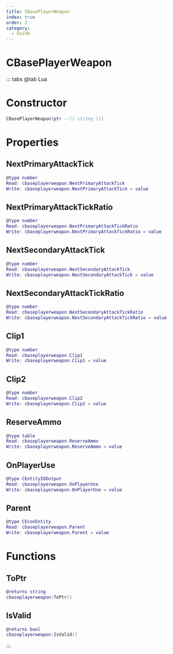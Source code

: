 ```yaml
---
title: CBasePlayerWeapon
index: true
order: 2
category:
  - Guide
---
```


# CBasePlayerWeapon

::: tabs
@tab Lua
# Constructor
```lua
CBasePlayerWeapon(ptr --[[ string ]])
```
# Properties
## NextPrimaryAttackTick 
```lua
@type number
Read: cbaseplayerweapon.NextPrimaryAttackTick
Write: cbaseplayerweapon.NextPrimaryAttackTick = value
```
## NextPrimaryAttackTickRatio 
```lua
@type number
Read: cbaseplayerweapon.NextPrimaryAttackTickRatio
Write: cbaseplayerweapon.NextPrimaryAttackTickRatio = value
```
## NextSecondaryAttackTick 
```lua
@type number
Read: cbaseplayerweapon.NextSecondaryAttackTick
Write: cbaseplayerweapon.NextSecondaryAttackTick = value
```
## NextSecondaryAttackTickRatio 
```lua
@type number
Read: cbaseplayerweapon.NextSecondaryAttackTickRatio
Write: cbaseplayerweapon.NextSecondaryAttackTickRatio = value
```
## Clip1 
```lua
@type number
Read: cbaseplayerweapon.Clip1
Write: cbaseplayerweapon.Clip1 = value
```
## Clip2 
```lua
@type number
Read: cbaseplayerweapon.Clip2
Write: cbaseplayerweapon.Clip2 = value
```
## ReserveAmmo 
```lua
@type table
Read: cbaseplayerweapon.ReserveAmmo
Write: cbaseplayerweapon.ReserveAmmo = value
```
## OnPlayerUse 
```lua
@type CEntityIOOutput
Read: cbaseplayerweapon.OnPlayerUse
Write: cbaseplayerweapon.OnPlayerUse = value
```
## Parent 
```lua
@type CEconEntity
Read: cbaseplayerweapon.Parent
Write: cbaseplayerweapon.Parent = value
```
# Functions
## ToPtr
```lua
@returns string
cbaseplayerweapon:ToPtr()
```
## IsValid
```lua
@returns bool
cbaseplayerweapon:IsValid()
```

:::